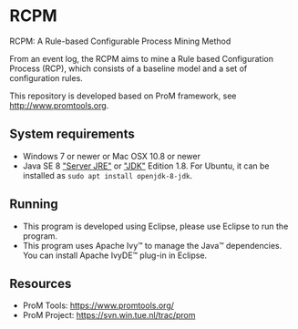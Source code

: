 # RCPM

RCPM: A Rule-based Configurable Process Mining Method

From an event log, the RCPM aims to mine a Rule based Configuration Process (RCP), which consists of a baseline model and a set of configuration rules.

This repository is developed based on ProM framework, see http://www.promtools.org. 

## System requirements
* Windows 7 or newer or Mac OSX 10.8 or newer
* Java SE 8 ["Server JRE"](https://www.oracle.com/technetwork/java/javase/downloads/server-jre8-downloads-2133154.html) or ["JDK"](https://www.oracle.com/technetwork/java/javase/downloads/jdk8-downloads-2133151.html) Edition 1.8. For Ubuntu, it can be installed as `sudo apt install openjdk-8-jdk`.

## Running
* This program is developed using Eclipse, please use Eclipse to run the program.
* This program uses Apache Ivy™ to manage the Java™ dependencies. You can install Apache IvyDE™ plug-in in Eclipse.

## Resources
* ProM Tools: https://www.promtools.org/
* ProM Project: https://svn.win.tue.nl/trac/prom


